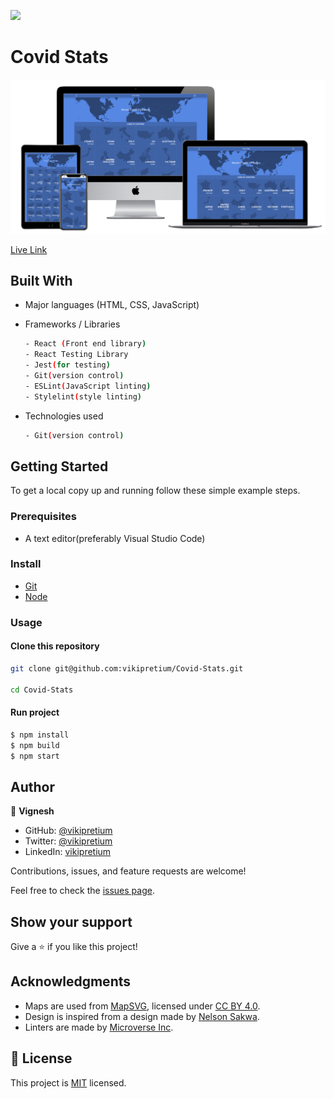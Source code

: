 ![](https://img.shields.io/badge/SpaceTraveler-violet)

# Covid Stats

![screenshot](./src/images/Screenshot.png)

[Live Link](https://illustrious-biscochitos-a12160.netlify.app/)

>

## Built With

- Major languages (HTML, CSS, JavaScript)

- Frameworks / Libraries

  ```bash
  - React (Front end library)
  - React Testing Library
  - Jest(for testing)
  - Git(version control)
  - ESLint(JavaScript linting)
  - Stylelint(style linting)
  ```

- Technologies used

  ```bash
  - Git(version control)
  ```

## Getting Started

To get a local copy up and running follow these simple example steps.

### Prerequisites

- A text editor(preferably Visual Studio Code)

### Install

- [Git](https://git-scm.com/downloads)
- [Node](https://nodejs.org/en/download/)

### Usage

#### Clone this repository

```bash
git clone git@github.com:vikipretium/Covid-Stats.git

cd Covid-Stats
```

#### Run project

```bash
$ npm install
$ npm build
$ npm start
```

## Author

👤 **Vignesh**

- GitHub: [@vikipretium](https://github.com/vikipretium)
- Twitter: [@vikipretium](https://twitter.com/vikipretium)
- LinkedIn: [vikipretium](https://linkedin.com/in/vikipretium)

Contributions, issues, and feature requests are welcome!

Feel free to check the [issues page](../../issues/).

## Show your support

Give a ⭐️ if you like this project!

## Acknowledgments

- Maps are used from [MapSVG](https://mapsvg.com), licensed under [CC BY 4.0](https://creativecommons.org/licenses/by/4.0/).
- Design is inspired from a design made by [Nelson Sakwa](<https://www.behance.net/gallery/31579789/Ballhead-App-(Free-PSDs)>).
- Linters are made by [Microverse Inc](https://github.com/microverseinc/linters-config/).

## 📝 License

This project is [MIT](./MIT.md) licensed.

